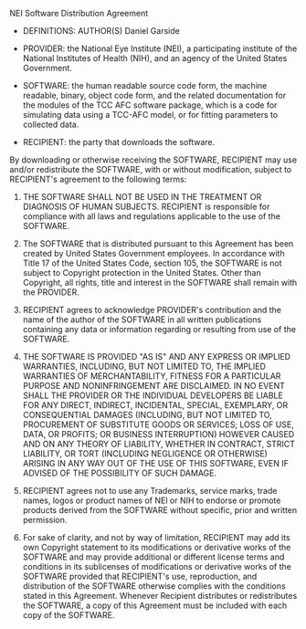 NEI Software Distribution Agreement

- DEFINITIONS: AUTHOR(S) Daniel Garside

- PROVIDER: the National Eye Institute (NEI), a participating institute of the National Institutes of Health (NIH), and an agency of the United States Government.

- SOFTWARE: the human readable source code form, the machine readable, binary, object code form, and the related documentation for the modules of the TCC AFC software package, which is a code for simulating data using a TCC-AFC model, or for fitting parameters to collected data.

- RECIPIENT: the party that downloads the software.

By downloading or otherwise receiving the SOFTWARE, RECIPIENT may use and/or redistribute the SOFTWARE, with or without modification, subject to RECIPIENT's agreement to the following terms:

1. THE SOFTWARE SHALL NOT BE USED IN THE TREATMENT OR DIAGNOSIS OF HUMAN SUBJECTS. RECIPIENT is responsible for compliance with all laws and regulations applicable to the use of the SOFTWARE.

2. The SOFTWARE that is distributed pursuant to this Agreement has been created by United States Government employees. In accordance with Title 17 of the United States Code, section 105, the SOFTWARE is not subject to Copyright protection in the United States. Other than Copyright, all rights, title and interest in the SOFTWARE shall remain with the PROVIDER.

3. RECIPIENT agrees to acknowledge PROVIDER's contribution and the name of the author of the SOFTWARE in all written publications containing any data or information regarding or resulting from use of the SOFTWARE.

4. THE SOFTWARE IS PROVIDED "AS IS" AND ANY EXPRESS OR IMPLIED WARRANTIES, INCLUDING, BUT NOT LIMITED TO, THE IMPLIED WARRANTIES OF MERCHANTABILITY, FITNESS FOR A PARTICULAR PURPOSE AND NONINFRINGEMENT ARE DISCLAIMED. IN NO EVENT SHALL THE PROVIDER OR THE INDIVIDUAL DEVELOPERS BE LIABLE FOR ANY DIRECT, INDIRECT, INCIDENTAL, SPECIAL, EXEMPLARY, OR CONSEQUENTIAL DAMAGES (INCLUDING, BUT NOT LIMITED TO, PROCUREMENT OF SUBSTITUTE GOODS OR SERVICES; LOSS OF USE, DATA, OR PROFITS; OR BUSINESS INTERRUPTION) HOWEVER CAUSED AND ON ANY THEORY OF LIABILITY, WHETHER IN CONTRACT, STRICT LIABILITY, OR TORT (INCLUDING NEGLIGENCE OR OTHERWISE) ARISING IN ANY WAY OUT OF THE USE OF THIS SOFTWARE, EVEN IF ADVISED OF THE POSSIBILITY OF SUCH DAMAGE.

5. RECIPIENT agrees not to use any Trademarks, service marks, trade names, logos or product names of NEI or NIH to endorse or promote products derived from the SOFTWARE without specific, prior and written permission.

6. For sake of clarity, and not by way of limitation, RECIPIENT may add its own Copyright statement to its modifications or derivative works of the SOFTWARE and may provide additional or different license terms and conditions in its sublicenses of modifications or derivative works of the SOFTWARE provided that RECIPIENT's use, reproduction, and distribution of the SOFTWARE otherwise complies with the conditions stated in this Agreement. Whenever Recipient distributes or redistributes the SOFTWARE, a copy of this Agreement must be included with each copy of the SOFTWARE.
